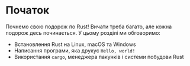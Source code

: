 # Початок

Почнемо свою подорож по Rust! Вичати треба багато, але кожна подорож десь 
починається. У цьому розділі ми обговоримо:

* Встановлення Rust на Linux, macOS та Windows
* Написання програми, яка друкує `Hello, world!`
* Використання `cargo`, менеджера пакунків і системи побудови Rust